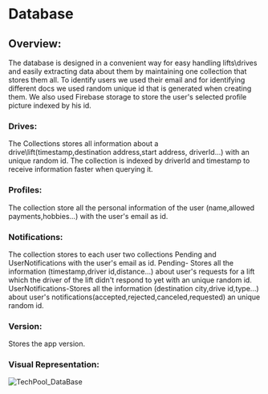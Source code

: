 # Database

## Overview:
The database is designed in a convenient way for easy handling lifts\drives and easily extracting data about them by maintaining one collection that stores them all.
To identify users we used their email and for identifying different docs we used random unique id that is generated when creating them.
We also used Firebase storage to store the user's selected profile picture indexed by his id.

### Drives:
The Collections stores all information about a drive\lift(timestamp,destination address,start address, driverId...) with an unique random id. The collection is indexed by driverId and timestamp to receive information faster when querying it.

### Profiles:
The collection store all the personal information of the user (name,allowed payments,hobbies...) with the user's email as id.

### Notifications:
The collection stores to each user two collections Pending and UserNotifications with the user's email as id.
Pending- Stores all the information (timestamp,driver id,distance...) about user's requests for a lift which the driver of the lift didn't respond to yet with an unique random id.
UserNotifications-Stores all the information (destination city,drive id,type...) about user's notifications(accepted,rejected,canceled,requested) an unique random id.

### Version:
Stores the app version.

### Visual Representation:
![TechPool_DataBase](https://user-images.githubusercontent.com/39681215/103154478-31c0f200-47a0-11eb-8de9-b3188661921b.png)